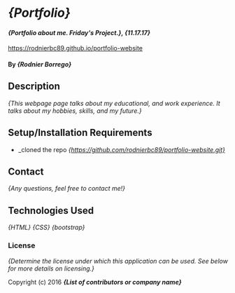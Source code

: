 # _{Portfolio}_

#### _{Portfolio about me. Friday's Project.}, {11.17.17}_
https://rodnierbc89.github.io/portfolio-website
#### By _**{Rodnier Borrego}**_

## Description

_{This webpage page talks about my educational, and work experience. It talks about my hobbies, skills, and my future.}_

## Setup/Installation Requirements

* _cloned the repo
_{https://github.com/rodnierbc89/portfolio-website.git}_

## Contact  

_{Any questions, feel free to contact me!}_

## Technologies Used

_{HTML}_
_{CSS}_
_{bootstrap}_

### License

*{Determine the license under which this application can be used.  See below for more details on licensing.}*

Copyright (c) 2016 **_{List of contributors or company name}_**
